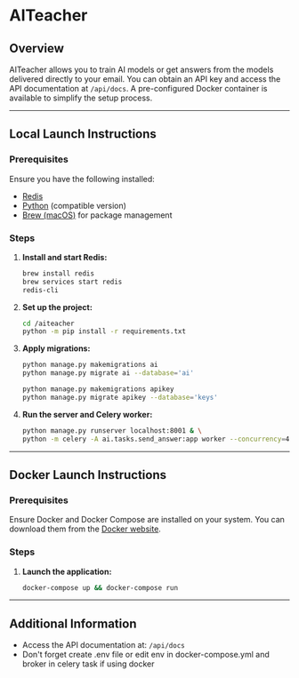 # AITeacher

## Overview
AITeacher allows you to train AI models or get answers from the models delivered directly to your email. You can obtain an API key and access the API documentation at `/api/docs`. A pre-configured Docker container is available to simplify the setup process.

---

## Local Launch Instructions

### Prerequisites
Ensure you have the following installed:
- [Redis](https://redis.io/download)
- [Python](https://www.python.org/downloads/) (compatible version)
- [Brew (macOS)](https://brew.sh/) for package management

### Steps
1. **Install and start Redis:**
    ```bash
    brew install redis
    brew services start redis
    redis-cli
    ```

2. **Set up the project:**
    ```bash
    cd /aiteacher
    python -m pip install -r requirements.txt
    ```

3. **Apply migrations:**
    ```bash
    python manage.py makemigrations ai
    python manage.py migrate ai --database='ai'

    python manage.py makemigrations apikey
    python manage.py migrate apikey --database='keys'
    ```

4. **Run the server and Celery worker:**
    ```bash
    python manage.py runserver localhost:8001 & \
    python -m celery -A ai.tasks.send_answer:app worker --concurrency=4 --queues=high_priority
    ```

---

## Docker Launch Instructions

### Prerequisites
Ensure Docker and Docker Compose are installed on your system. You can download them from the [Docker website](https://www.docker.com/).

### Steps
1. **Launch the application:**
    ```bash
    docker-compose up && docker-compose run
    ```

---

## Additional Information
- Access the API documentation at: `/api/docs`
- Don't forget create .env file or edit env in docker-compose.yml and broker in celery task if using docker